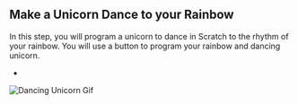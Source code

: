 ## Make a Unicorn Dance to your Rainbow

In this step, you will program a unicorn to dance in Scratch to the rhythm of your rainbow.
You will use a button to program your rainbow and dancing unicorn.

+

![Dancing Unicorn Gif](images/udancefinal.gif)
